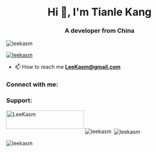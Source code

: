 <h1 align="center">Hi 👋, I'm Tianle Kang</h1>
<h3 align="center">A developer from China</h3>

<p align="left"> <img src="https://komarev.com/ghpvc/?username=leekasm&label=Profile%20views&color=0e75b6&style=flat" alt="leekasm" /> </p>

<p align="left"> <a href="https://github.com/ryo-ma/github-profile-trophy"><img src="https://github-profile-trophy.vercel.app/?username=leekasm" alt="leekasm" /></a> </p>

- 📫 How to reach me **LeeKasm@gmail.com**

<h3 align="left">Connect with me:</h3>
<p align="left">
</p>


<h3 align="left">Support:</h3>
<p><a href="https://www.buymeacoffee.com/LeeKasm"> <img align="left" src="https://cdn.buymeacoffee.com/buttons/v2/default-yellow.png" height="50" width="210" alt="LeeKasm" /></a></p><br><br>


<p><img align="left" src="https://github-readme-stats.vercel.app/api/top-langs?username=leekasm&show_icons=true&locale=en&layout=compact" alt="leekasm" /></p>

<p>&nbsp;<img align="center" src="https://github-readme-stats.vercel.app/api?username=leekasm&show_icons=true&locale=en" alt="leekasm" /></p>

<p><img align="center" src="https://github-readme-streak-stats.herokuapp.com/?user=leekasm&" alt="leekasm" /></p>

